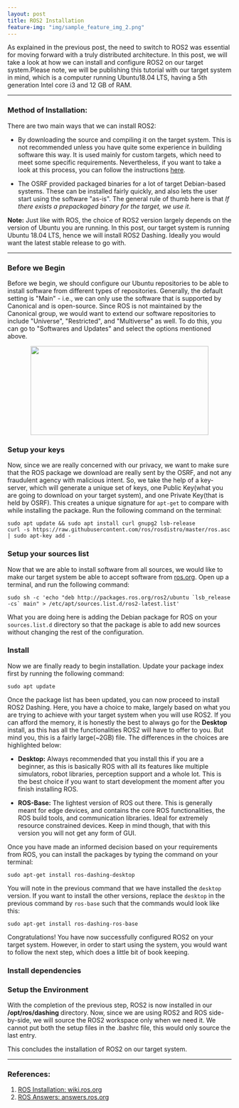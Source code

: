 ```yaml
---
layout: post
title: ROS2 Installation
feature-img: "img/sample_feature_img_2.png"
---
```

As explained in the previous post, the need to switch to ROS2 was essential for moving forward with a truly distributed architecture. In this post, we will take a look at how we can install and configure ROS2 on our target system.Please note, we will be publishing this tutorial with our target system in mind, which is a computer running Ubuntu18.04 LTS, having a 5th generation Intel core i3 and 12 GB of RAM.

---

### Method of Installation:

There are two main ways that we can install ROS2:

* By downloading the source and compiling it on the target system. This is not recommended unless you have quite some experience in building software this way. It is used mainly for custom targets, which need to meet some specific requirements. Nevertheless, if you want to take a look at this process, you can follow the instructions [here](https://index.ros.org/doc/ros2/Installation/Dashing/Linux-Development-Setup/).

* The OSRF provided packaged binaries for a lot of target Debian-based systems. These can be installed fairly quickly, and also lets the user start using the software "as-is". The general rule of thumb here is that *If there exists a prepackaged binary for the target, we use it*.

**Note:** Just like with ROS, the choice of ROS2 version largely depends on the version of Ubuntu you are running. In this post, our target system is running Ubuntu 18.04 LTS, hence we will install ROS2 Dashing. Ideally you would want the latest stable release to go with.

---

### Before we Begin

Before we begin, we should configure our Ubuntu repositories to be able to install software from different types of repositories. Generally, the default setting is "Main" - i.e., we can only use the software that is supported by Canonical and is open-source. Since ROS is not maintained by the Canonical group, we would want to extend our software repositories to include "Universe", "Restricted", and "Multiverse" as well. To do this, you can go to "Softwares and Updates" and select the options mentioned above.

<p align="center">
  <img width="400" height="200" src="https://raw.githubusercontent.com/master-coro/rtros-documentation/master/img/ros-img01.png">
</p>

### Setup your keys

Now, since we are really concerned with our privacy, we want to make sure that the ROS package we download are really sent by the OSRF, and not any fraudulent agency with malicious intent. So, we take the help of a key-server, which will generate a unique set of keys, one Public Key(what you are going to download on your target system), and one Private Key(that is held by OSRF). This creates a unique signature for `apt-get` to compare with while installing the package. Run the following command on the terminal:

 ```shell
 sudo apt update && sudo apt install curl gnupg2 lsb-release
 curl -s https://raw.githubusercontent.com/ros/rosdistro/master/ros.asc | sudo apt-key add -
 ```

### Setup your sources list

Now that we are able to install software from all sources, we would like to make our target system be able to accept software from [ros.org](http://www.ros.org). Open up a terminal, and run the following command:

```shell
sudo sh -c 'echo "deb http://packages.ros.org/ros2/ubuntu `lsb_release -cs` main" > /etc/apt/sources.list.d/ros2-latest.list'
```
What you are doing here is adding the Debian package for ROS on your `sources.list.d` directory so that the package is able to add new sources without changing the rest of the configuration.

### Install

Now we are finally ready to begin installation. Update your package index first by running the following command:
```shell
sudo apt update
```

Once the package list has been updated, you can now proceed to install ROS2 Dashing. Here, you have a choice to make, largely based on what you are trying to achieve with your target system when you will use ROS2. If you can afford the memory, it is honestly the best to always go for the **Desktop** install, as this has all the functionalities ROS2 will have to offer to you. But mind you, this is a fairly large(~2GB) file. The differences in the choices are highlighted below:

* **Desktop:** Always recommended that you install this if you are a beginner, as this is basically ROS with all its features like multiple simulators, robot libraries, perception support and a whole lot. This is the best choice if you want to start development the moment after you finish installing ROS.

* **ROS-Base:** The lightest version of ROS out there. This is generally meant for edge devices, and contains the core ROS functionalities, the ROS build tools, and communication libraries. Ideal for extremely resource constrained devices. Keep in mind though, that with this version you will not get any form of GUI.

Once you have made an informed decision based on your requirements from ROS, you can install the packages by typing the command on your terminal:

```shell
sudo apt-get install ros-dashing-desktop
```

You will note in the previous command that we have installed the `desktop` version. If you want to install the other versions, replace the `desktop` in the previous command by `ros-base` such that the commands would look like this:

```shell
sudo apt-get install ros-dashing-ros-base
```

Congratulations! You have now successfully configured ROS2 on your target system. However, in order to start using the system, you would want to follow the next step, which does a little bit of book keeping.

### Install dependencies



### Setup the Environment

With the completion of the previous step, ROS2 is now installed in our **/opt/ros/dashing** directory. Now, since we are using ROS2 and ROS side-by-side, we will source the ROS2 workspace only when we need it. We cannot put both the setup files in the .bashrc file, this would only source the last entry.

This concludes the installation of ROS2 on our target system.

---

### References:

1. [ROS Installation: wiki.ros.org](http://wiki.ros.org/kinetic/Installation/Ubuntu)
1. [ROS Answers: answers.ros.org](https://answers.ros.org/question/231691/what-are-the-keys-in-the-installation-guide/)
